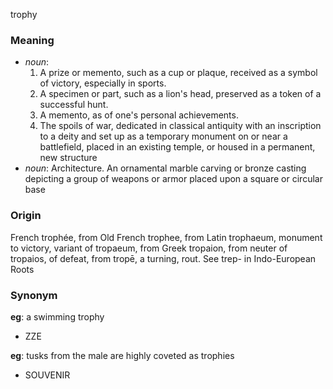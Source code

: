 trophy
### Meaning
+ _noun_:
   1. A prize or memento, such as a cup or plaque, received as a symbol of victory, especially in sports.
   2. A specimen or part, such as a lion's head, preserved as a token of a successful hunt.
   3. A memento, as of one's personal achievements.
   4. The spoils of war, dedicated in classical antiquity with an inscription to a deity and set up as a temporary monument on or near a battlefield, placed in an existing temple, or housed in a permanent, new structure
+ _noun_: Architecture. An ornamental marble carving or bronze casting depicting a group of weapons or armor placed upon a square or circular base

### Origin

French trophée, from Old French trophee, from Latin trophaeum, monument to victory, variant of tropaeum, from Greek tropaion, from neuter of tropaios, of defeat, from tropē, a turning, rout. See trep- in Indo-European Roots

### Synonym

__eg__: a swimming trophy

+ ZZE

__eg__: tusks from the male are highly coveted as trophies

+ SOUVENIR



